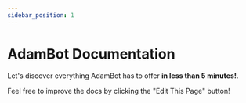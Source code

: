 ```yaml
---
sidebar_position: 1
---
```


# AdamBot Documentation

Let's discover everything AdamBot has to offer **in less than 5 minutes!**.

Feel free to improve the docs by clicking the "Edit This Page" button!
